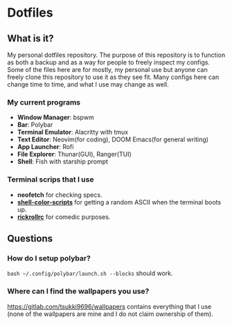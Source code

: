 # Dotfiles

## What is it?

My personal dotfiles repository. The purpose of this repository is to function as both a backup and as a way for people to freely inspect my configs. Some of the files here are for mostly, my personal use but anyone can freely clone this repository to use it as they see fit. Many configs here can change time to time, and what I use may change as well.

### My current programs
- **Window Manager**: bspwm
- **Bar**: Polybar
- **Terminal Emulator**: Alacritty with tmux
- **Text Editor**: Neovim(for coding), DOOM Emacs(for general writing) 
- **App Launcher**: Rofi 
- **File Explorer**: Thunar(GUI), Ranger(TUI)
- **Shell**: Fish with starship prompt

### Terminal scrips that I use
- **neofetch** for checking specs.
- **[shell-color-scripts](https://gitlab.com/dwt1/shell-color-scripts)** for getting a random ASCII when the terminal boots up.
- **[rickrollrc](https://github.com/keroserene/rickrollrc)** for comedic purposes.

## Questions

### How do I setup polybar?
`bash ~/.config/polybar/launch.sh --blocks` should work.

### Where can I find the wallpapers you use?
https://gitlab.com/tsukki9696/wallpapers contains everything that I use (none of the wallpapers are mine and I do not claim ownership of them).

